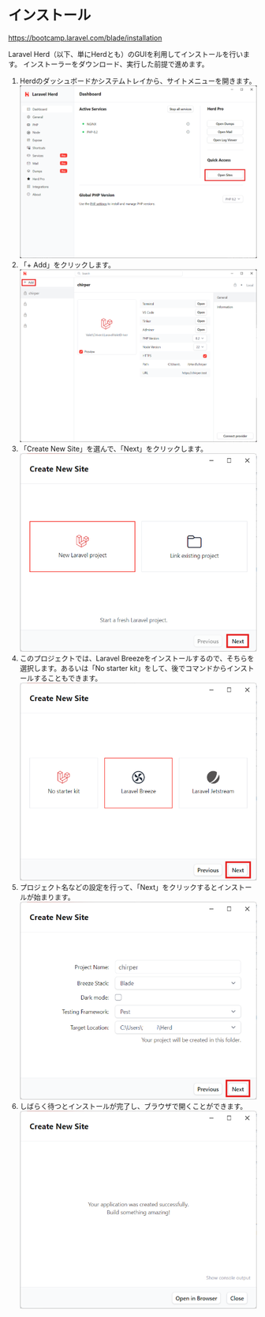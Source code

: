 # インストール

<https://bootcamp.laravel.com/blade/installation>

Laravel Herd（以下、単にHerdとも）のGUIを利用してインストールを行います。
インストーラーをダウンロード、実行した前提で進めます。

1. Herdのダッシュボードかシステムトレイから、サイトメニューを開きます。
![dashboard](./images/dashboard.png)
1. 「+ Add」をクリックします。
![sites](./images/sites.png)
1. 「Create New Site」を選んで、「Next」をクリックします。
![create new site](./images/create-new-site.png)
1. このプロジェクトでは、Laravel Breezeをインストールするので、そちらを選択します。あるいは「No starter kit」をして、後でコマンドからインストールすることもできます。
![laravel breeze](./images/laravel-breeze.png)
1. プロジェクト名などの設定を行って、「Next」をクリックするとインストールが始まります。
![project settings](./images/project-settings.png)
1. しばらく待つとインストールが完了し、ブラウザで開くことができます。
![complete](./images/complete.png)
